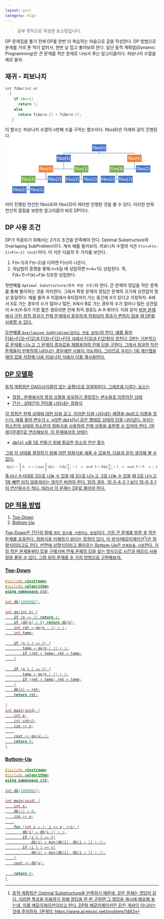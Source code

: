 ```yaml
---
layout: post
category: Algo
---
```

> 공부 목적으로 작성한 포스팅입니다. 

DP 문제집을 풀기 전에 DP를 한번 더 복습하는 마음으로 글을 작성한다. DP 방법으로 문제를 거의 푼 적이 없어서, 한번 날 잡고 풀어보려 한다.
일단 동적 계획법(Dynamic Programming)은 큰 문제를 작은 문제로 나눠서 푸는 알고리즘이다. 피보나치 수열을 예로 들자.

## 재귀 - 피보나치
```c
int fibo(int n)
  {
    if (n<=2)
      return 1;
    else
      return fibo(n-1) + fibo(n-2);
   }
```
이 함수는 피보나치 수열의 n번째 수를 구하는 함수이다. fibo(6)은 아래와 같이 진행된다.
![fibo1](./image/fibo1.png)
이미 진행된 연산인 fibo(4)와 fibo(3)이 여러번 진행된 것을 볼 수 있다. 이러한 반복 연산의 결점을 보완한 알고리즘이 바로 DP이다.

## DP 사용 조건
DP가 적용되기 위해서는 2가지 조건을 만족해야 한다. Optimal Substructure와 Overlaping SubProblem이다. 계속 예를 들어보자. 
피보니치 수열의 식은 `F(n)=F(n-1)+F(n-2) (n>2)`이다. 이 식은 다음의 두 가지를 보인다.

1. F(n-1)과 F(n-2)을 더하면 F(n)이 나온다. 
2. 귀납법의 증명을 통해 n=k일 때 성립하면 n=k+1도 성립한다. 즉, F(k+1)=F(k)+F(k-1)또한 성립한다.

첫번째를 `Optimal Substructure(최적 부분 구조)`라 한다. 큰 문제의 정답을 작은 문제를 통해 풀이하는 것을 의미한다. 그래서 특정 문제의
정답은 문제의 크기에 상관없이 항상 동일하다. 예를 들어 A 지점에서 B지점까지 가는 중간에 X가 있다고 가정하자. A에서 X로 가는 경우의
수가 얼마나 많든, X에서 B로 가는 경우의 수가 얼마나 많든 상관없이 A-X/X-B가 가장 짧은 경로라면 전체 최적 경로도 A-X-B이다. 이와 같이
<u>부분 문제에서 구한 최적 결과가 전체 문제에서 동일하게 적용되어 결과가 변하지 않을 때<u> DP를 사용할 수 있다.

두번째를 `Overlaping SubProblem(겹치는 부분 문제)`라 한다. 예를 들어 F(4)=F(3)+F(2)과 F(3)=F(2)+F(1) 식에서 F(3)과 F(2)항이 겹친다.
DP는 기본적으로 문제를 나누고 그 문제의 결과값을 재활용하여 전체 답을 구한다. 그래서 <u>동일한 작은 문제들이 반복하여 나타나는 경우에만
사용이 가능<u>하다. 그러므로 우리는 1회 계산했을 때의 값을 저장해 다음 피보나치 식에서 이를 재사용한다.

## DP 모델화
동적 계획법은 DAG(사이클이 없는 유형)으로 모델화된다. 그래프를 다루는 요소는
- 정점 : 문제에서의 특정 상황을 유일하기 결정짓는 변수들로 이루어진 상태
- 간선 : 상태간의 전이를 나타내는 점화식

각 정점은 현재 상태에 대한 답을 갖고, 이러한 답을 나타내는 배열을 dp라고 이름을 짓는다. 예를 들어 변수가 x, y라면 dp[x][y] 같은 형태로
상태의 답을 나타낸다. 우리는 최소한의 상태와 최소한의 점화식을 사용하여 전체 상황을 표현할 수 있어야 한다. [문제][문제1]로 연습해보자.
이 문제에서의 상태는

- dp[x]: x를 1로 만들기 위해 필요한 최소의 연산 횟수

그럼 각 상태를 결정하기 위해 어떤 점화식을 세울 수 있을까. 다음과 같이 생각해 볼 수 있다. 
![dp1](./image/dp1.png)
혹시나 순서대로 3으로 나눌 수 있을 때 3으로 나누고, 2로 나눌 수 있을 때 2로 나누고 1을 빼면 되지 않을까라는 생각은 버려야 한다. 10의 경우, 10-5-4-2-1 보다 10-9-3-1이 연산횟수가 적다. 따라서 이 문제는 DP로 풀어야 한다.

## DP 적용 방법
1. Top-Down
2. Bottom-Up

Top-Down은 간단히 말해 `재귀 함수를 사용하는 방법`이다. 가장 큰 문제를 방문 후 작은 문제를 호출한다. 점화식을 이해하기 쉽다는 장점이 있다.
이 방식(메모이제이션[^1])은 하향식이라고도 한다. 반면에 상향식이라고 불리우는 Bottom-Up은 `반복문을 사용`한다. 가장 작은 문제들부터 답을 구해가며 전체 문제의 답을 찾는 방식으로 시간과 메모리 사용량을 줄일 수 있다. 그럼 위의 문제를 두 가지 방법으로 구현해보자.

### Top-Down
```c++
#include <iostream>
#include <algorithm>
using namespace std;

int db[1000002];

int go(int n) {
	if (n == 1) return 1;
	if (db[n] > 0) return db[n];
	int ret = go(n - 1) + 1;
	int temp;

	if (n % 3 == 0) {
		temp = go(n / 3) + 1;
		if (ret > temp) ret = temp;
	}

	if (n % 2 == 0) {
		temp = go(n / 2) + 1;
		if (ret > temp) ret = temp;
	}
	db[n] = ret;
	return ret;

}
int main(void) {
	int x;
	int cnt=0;
	cin >> x;
	
	cout << go(x)-1;
	return 0;
}
```

### Bottom-Up
```c++
#include <iostream>
#include <algorithm>
using namespace std;

int db[1000002];

int main(void) {
	int x;
	db[1] = 0;
	cin >> x;
	
	for (int i = 2; i <= x; ++i) {
		db[i] = db[i-1] + 1;
		if (i % 2 == 0)
			db[i] = min(db[i], db[i / 2] + 1);
		if (i % 3 == 0)
			db[i] = min(db[i], db[i / 3] + 1);
	}
	cout << db[x];

	return 0;
}
```

[^1]: 동적 계획법은 Optimal Substructure을 만족하기 때문에, 같은 문제는 정답이 같다. 이러한 특성을 이용하기 위해 정답을 한 번 구하면 그 정답을 캐시에 메모해 놓는데, 이를 메모이제이션이라고 한다. DP와 메모이제이션은 같은 개념이 아니라는 것에 주의하자.
[문제1]: https://www.acmicpc.net/problem/1463


